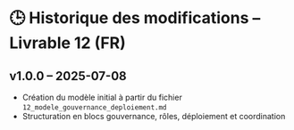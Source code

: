 # 🕒 Historique des modifications – Livrable 12 (FR)

## v1.0.0 – 2025-07-08

- Création du modèle initial à partir du fichier `12_modele_gouvernance_deploiement.md`
- Structuration en blocs gouvernance, rôles, déploiement et coordination
